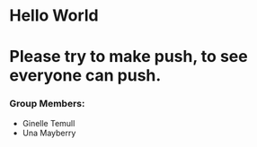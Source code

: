 # Hello World
# Please try to make push, to see everyone can push.

### Group Members:
- Ginelle Temull
- Una Mayberry

